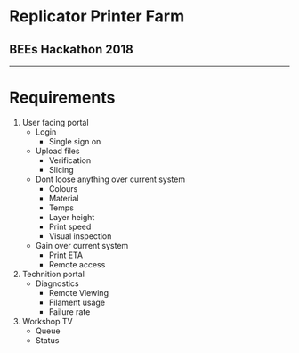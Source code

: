 # Replicator Printer Farm
## BEEs Hackathon 2018
---

# Requirements

1. User facing portal
    - Login
        - Single sign on
    - Upload files
        - Verification
        - Slicing
    - Dont loose anything over current system
        - Colours
        - Material
        - Temps
        - Layer height
        - Print speed
        - Visual inspection
    - Gain over current system
        - Print ETA
        - Remote access
2. Technition portal
    - Diagnostics
        - Remote Viewing
        - Filament usage
        - Failure rate
3. Workshop TV
    - Queue
    - Status
